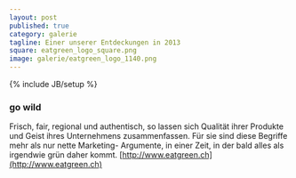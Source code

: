 ```yaml
---
layout: post
published: true
category: galerie
tagline: Einer unserer Entdeckungen in 2013
square: eatgreen_logo_square.png
image: galerie/eatgreen_logo_1140.png
---
```


{% include JB/setup %}

### go wild


Frisch, fair, regional und authentisch, so lassen sich Qualität ihrer Produkte und Geist ihres Unternehmens zusammenfassen. Für sie sind diese Begriffe mehr als nur nette Marketing- Argumente, in einer Zeit, in der bald alles als irgendwie grün daher kommt.
[http://www.eatgreen.ch](http://www.eatgreen.ch)